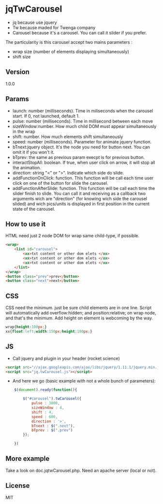 jqTwCarousel
=========

  - jq because use jquery
  - Tw because maded for Twenga company
  - Carousel because it's a carousel. You can call it slider if you prefer.

The particularity is this carousel accept two mains parameters :
 - wrap size (number of elements displaying simultaneously)
 - shift size

Version
----

1.0.0

Params
----

* launch: number (milliseconds). Time in miliseconds when the carousel start. If 0, not launched, default 1.
* pulse: number (milliseconds). Time in millisecond between each move
* sizeWindow:number. How much child DOM must appear simultaneously in the wrap
* shift: number. How much elements shift simultaneously
* speed: number (milliseconds). Parameter for animate jquery function.
* bTnext:jquery object. It's the node you need for button next. You can omit it if you won't it.
* bTprev: the same as previous param execpt is for previous button.
* interactStopAll: boolean. If true, when user click on arrow, it will stop all the animation.
* direction: string "<" or ">". Indicate which side do slide.
* addFunctionOnClick: function. This function will be call each time user click on one of the button for slide the carousel.
* addFunctionAfterSlide: function. This function will be call each time the slider finish to slide. You can call it and receiving as a callback two arguments wich are "direction" (for knowing wich side the carousel slided) and wich pics/units is displayed in first position in the current state of the carousel.

How to use it
--------------

HTML need just 2 node DOM for wrap same child-type, if possible.

```html
<wrap>
    <list id="carousel">
        <xx>txt content or other dom elets </xx>
        <xx>txt content or other dom elets </xx>
        <xx>txt content or other dom elets </xx>
    </list>
</wrap>
<button class="prev">prev</button>
<button class="next">next</button>
```

CSS
---

CSS need the minimum. just be sure child elements are in one line. Script will automatically add overflow:hidden; and position:relative; on wrap node, and that's the minimum. Add height on element is webcoming by the way.
```css
wrap{height:100px;}
xx{float:left;width:150px;height:100px;}
```

JS
--

* Call jquery and plugin in your header (rocket science)

```html
<script src="//ajax.googleapis.com/ajax/libs/jquery/1.11.1/jquery.min.js"></script>
<script src="jq.twCarousel.js"></script>
```

* And here we go (basic example with not a whole bunch of parameters):

```javascript
	$(document).ready(function(){

		$("#carousel").twCarousel({
			pulse : 3000,
			sizeWindow : 4,
			shift : 4,
			speed : 600,
			direction : '>',
			bTnext : $(".next"),
			bTprev : $(".prev")
		});

	})

```

More example
----

Take a look on doc.jqtwCarousel.php. Need an apache server (local or not).


License
----

MIT

